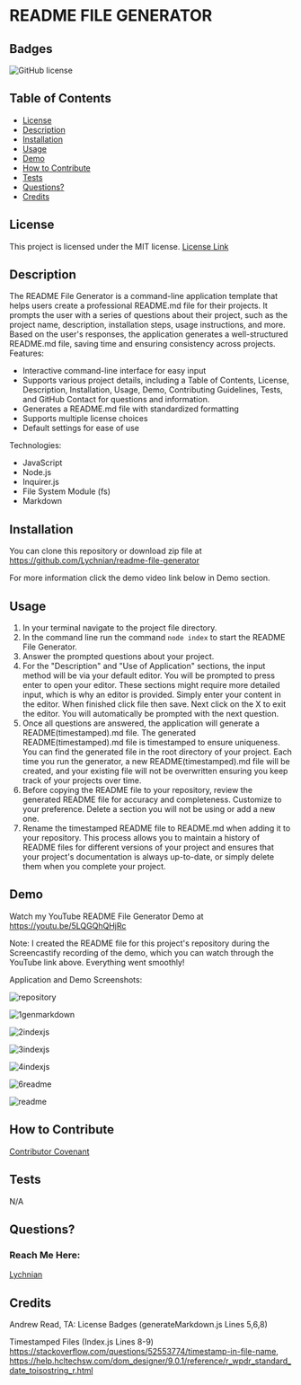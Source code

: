 # README FILE GENERATOR



## Badges

![GitHub license](https://img.shields.io/badge/license-MIT-blue.svg)



## Table of Contents

* [License](#license)
* [Description](#description)
* [Installation](#installation)
* [Usage](#usage)
* [Demo](#demo)
* [How to Contribute](#how-to-contribute)
* [Tests](#tests)
* [Questions?](#questions)
* [Credits](#credits) 



## License

This project is licensed under the MIT license.
[License Link](https://opensource.org/licenses/MIT)



## Description

The README File Generator is a command-line application template that helps users create a professional README.md file for their projects. It prompts the user with a series of questions about their project, such as the project name, description, installation steps, usage instructions, and more. Based on the user's responses, the application generates a well-structured README.md file, saving time and ensuring consistency across projects.
Features:
- Interactive command-line interface for easy input
- Supports various project details, including a Table of Contents, License, Description, Installation, Usage, Demo,  Contributing Guidelines, Tests, and GitHub Contact for questions and information.
- Generates a README.md file with standardized formatting
- Supports multiple license choices
- Default settings for ease of use

Technologies:
- JavaScript
- Node.js
- Inquirer.js
- File System Module (fs)
- Markdown

  

## Installation

You can clone this repository or download zip file at https://github.com/Lychnian/readme-file-generator

For more information click the demo video link below in Demo section.



## Usage

1. In your terminal navigate to the project file directory.
2. In the command line run the command `node index`  to start the README File Generator.
3. Answer the prompted questions about your project. 
4. For the "Description" and "Use of Application" sections, the input method will be via your default editor. You will be prompted to press enter to open your editor. These sections might require more detailed input, which is why an editor is provided. Simply enter your content in the editor. When finished click file then save. Next click on the X to exit the editor. You will automatically be prompted with the next question.
5. Once all questions are answered, the application will generate a README(timestamped).md file. 
The generated README(timestamped).md file is timestamped to ensure uniqueness. You can find the generated file in the root directory of your project. Each time you run the generator, a new README(timestamped).md file will be created, and your existing file will not be overwritten ensuring you keep track of your projects over time.
6. Before copying the README file to your repository, review the generated README file for accuracy and completeness. Customize to your preference. Delete a section you will not be using or add a new one.
7. Rename the timestamped README file to README.md when adding it to your repository.
This process allows you to maintain a history of README files for different versions of your project and ensures that your project's documentation is always up-to-date, or simply delete them when you complete your project.



## Demo

Watch my YouTube README File Generator Demo at https://youtu.be/5LQGQhQHjRc

Note:  I created the README file for this project's repository during the Screencastify recording of the demo, which you can watch through the YouTube link above. Everything went smoothly!



Application and Demo Screenshots:




![repository](https://github.com/Lychnian/readme-file-generator/assets/140586279/9054805a-1f5c-4acc-adda-a6e7947d0445)




![1genmarkdown](https://github.com/Lychnian/readme-file-generator/assets/140586279/f2199b0b-5657-4f10-9d09-316d57db1487)




![2indexjs](https://github.com/Lychnian/readme-file-generator/assets/140586279/ff915f27-18ab-4f86-8d43-9da30d6b8c25)




![3indexjs](https://github.com/Lychnian/readme-file-generator/assets/140586279/9e9fe4ca-bcf4-4146-bf8e-489963eae021)




![4indexjs](https://github.com/Lychnian/readme-file-generator/assets/140586279/2c42fa17-3386-4ba8-9529-9a335366befc)




![6readme](https://github.com/Lychnian/readme-file-generator/assets/140586279/7cf8287d-5ffa-40f6-8957-0bd168895824)




![readme](https://github.com/Lychnian/readme-file-generator/assets/140586279/93dce501-3799-4a55-8f71-e4f6b8dc8c33)





## How to Contribute

[Contributor Covenant](https://www.contributor-covenant.org/) 



## Tests

N/A



## Questions?
### Reach Me Here: 

[Lychnian](https://github.com/Lychnian)




## Credits

Andrew Read, TA: License Badges (generateMarkdown.js Lines 5,6,8)

Timestamped Files (Index.js Lines 8-9) https://stackoverflow.com/questions/52553774/timestamp-in-file-name, 
https://help.hcltechsw.com/dom_designer/9.0.1/reference/r_wpdr_standard_date_toisostring_r.html

